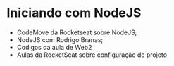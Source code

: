# Iniciando com NodeJS

- CodeMove da Rocketseat sobre NodeJS;  
- NodeJS com Rodrigo Branas;
- Codigos da aula de Web2
- Aulas da RocketSeat sobre configuração de projeto
